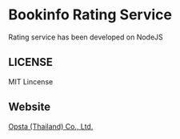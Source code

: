 # Bookinfo Rating Service

Rating service has been developed on NodeJS

## LICENSE

MIT Lincense

## Website

[Opsta (Thailand) Co., Ltd.](https://www.opsta.co.th)
